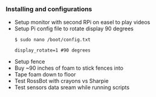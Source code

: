 ### Installing and configurations

 - Setup monitor with second RPi on easel to play videos
  - Setup Pi config file to rotate display 90 degrees
    ```
    $ sudo nano /boot/config.txt
    ```
    ```
    display_rotate=1 #90 degrees
    ```
 - Setup fence
  - Buy ~90 inches of foam to stick fences into
  - Tape foam down to floor
 - Test RossBot with crayons vs Sharpie
 - Test sensors data sream while running scripts
 
